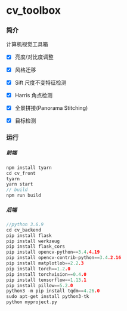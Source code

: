 # cv_toolbox

### 简介

计算机视觉工具箱

- [x] 亮度/对比度调整
- [x] 风格迁移
- [x] Sift 尺度不变特征检测
- [x] Harris 角点检测
- [x] 全景拼接(Panorama Stitching)
- [x] 目标检测


### 运行

##### 前端

```c++
npm install tyarn
cd cv_front
tyarn
yarn start
// build
npm run build
```

##### 后端

```c++
//python 3.6.9
cd cv_backend
pip install flask
pip install werkzeug
pip install flask_cors 
pip install opencv-python==3.4.4.19
pip install opencv-contrib-python==3.4.2.16
pip install matplotlob==2.2.3
pip install torch==1.2.0
pip install torchvision==0.4.0
pip install tensorflow==1.13.1
pip install pillow==5.2.0
python3 -m pip install tqdm==4.26.0
sudo apt-get install python3-tk 
python myproject.py
```

